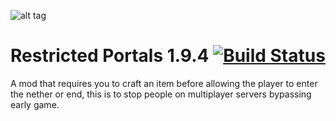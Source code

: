 ![alt tag](https://raw.githubusercontent.com/MoreThanHidden/RestrictedPortals/master/src/main/resources/logo.png)

Restricted Portals 1.9.4 [![Build Status](https://travis-ci.org/MoreThanHidden/RestrictedPortals.svg?branch=master)](https://travis-ci.org/MoreThanHidden/RestrictedPortals)
=========================

A mod that requires you to craft an item before allowing the player to enter the nether or end, this is to stop people on multiplayer servers bypassing early game.

